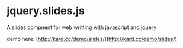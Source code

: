 jquery.slides.js
================

A slides compnent for web writting with javascript and jquery

demo here: [http://kard.cc/demo/slides/](http://kard.cc/demo/slides/)